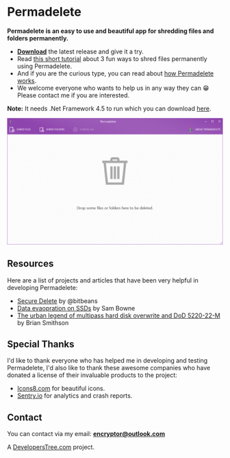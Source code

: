 # Permadelete
**Permadelete is an easy to use and beautiful app for shredding files and folders permanently.**
 - **[Download](https://github.com/DevelopersTree/permadelete/releases)** the latest release and give it a try.
 - Read [this short tutorial](https://github.com/DevelopersTree/permadelete/wiki/How-to-use-Permadelete) about 3 fun ways to shred files permanently using Permadelete.
 - And if you are the curious type, you can read about [how Permadelete works](https://github.com/DevelopersTree/permadelete/wiki/How-Permadelete-works).
 - We welcome everyone who wants to help us in any way they can :grin: Please contact me if you are interested.

**Note:** It needs .Net Framework 4.5 to run which you can download [here](https://www.microsoft.com/en-us/download/details.aspx?id=30653).

![Main Window](screenshots/mainwindow.png)

## Resources
Here are a list of projects and articles that have been very helpful in developing Permadelete:
 - [Secure Delete](https://github.com/bitbeans/securedelete-net) by @bitbeans
 - [Data evaopration on SSDs](https://www.youtube.com/watch?v=zG0orMGf_Go) by Sam Bowne
 - [The urban legend of multipass hard disk overwrite and DoD 5220-22-M](http://web.archive.org/web/20121110053501/http://grot.com/wordpress/?p=154) by Brian Smithson

## Special Thanks
I'd like to thank everyone who has helped me in developing and testing Permadelete, I'd also like to thank these awesome companies who have donated a license of their invaluable products to the project:
 - [Icons8.com](https://icons8.com) for beautiful icons.
 - [Sentry.io](https://sentry.io) for analytics and crash reports.

## Contact
You can contact via my email: [**encryptor@outlook.com**](mailto:encryptor@outlook.com)

A [DevelopersTree.com](https://developerstree.com/) project.
